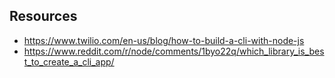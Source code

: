 

## Resources

- https://www.twilio.com/en-us/blog/how-to-build-a-cli-with-node-js
- https://www.reddit.com/r/node/comments/1byo22q/which_library_is_best_to_create_a_cli_app/